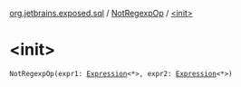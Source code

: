 [org.jetbrains.exposed.sql](../index.md) / [NotRegexpOp](index.md) / [&lt;init&gt;](.)

# &lt;init&gt;

`NotRegexpOp(expr1: `[`Expression`](../-expression/index.md)`<*>, expr2: `[`Expression`](../-expression/index.md)`<*>)`